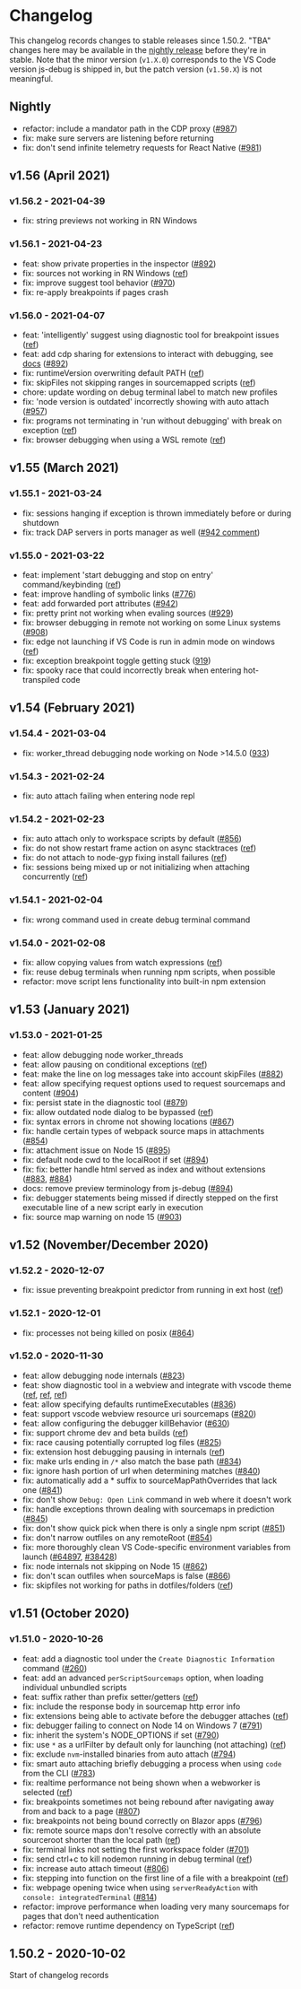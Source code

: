 # Changelog

This changelog records changes to stable releases since 1.50.2. "TBA" changes here may be available in the [nightly release](https://github.com/microsoft/vscode-js-debug/#nightly-extension) before they're in stable. Note that the minor version (`v1.X.0`) corresponds to the VS Code version js-debug is shipped in, but the patch version (`v1.50.X`) is not meaningful.

## Nightly

- refactor: include a mandator path in the CDP proxy ([#987](https://github.com/microsoft/vscode-js-debug/issues/987))
- fix: make sure servers are listening before returning
- fix: don't send infinite telemetry requests for React Native ([#981](https://github.com/microsoft/vscode-js-debug/issues/981))

## v1.56 (April 2021)

### v1.56.2 - 2021-04-39

- fix: string previews not working in RN Windows

### v1.56.1 - 2021-04-23

- feat: show private properties in the inspector ([#892](https://github.com/microsoft/vscode-js-debug/issues/892))
- fix: sources not working in RN Windows ([ref](https://github.com/microsoft/vscode/issues/121136))
- fix: improve suggest tool behavior ([#970](https://github.com/microsoft/vscode-js-debug/issues/970))
- fix: re-apply breakpoints if pages crash

### v1.56.0 - 2021-04-07

- feat: 'intelligently' suggest using diagnostic tool for breakpoint issues ([ref](https://github.com/microsoft/vscode/issues/57590))
- feat: add cdp sharing for extensions to interact with debugging, see [docs](./CDP_SHARE.md) ([#892](https://github.com/microsoft/vscode-js-debug/issues/893))
- fix: runtimeVersion overwriting default PATH ([ref](https://github.com/microsoft/vscode/issues/120140))
- fix: skipFiles not skipping ranges in sourcemapped scripts ([ref](https://github.com/microsoft/vscode/issues/118282))
- chore: update wording on debug terminal label to match new profiles
- fix: 'node version is outdated' incorrectly showing with auto attach ([#957](https://github.com/microsoft/vscode-js-debug/issues/957))
- fix: programs not terminating in 'run without debugging' with break on exception ([ref](https://github.com/microsoft/vscode/issues/119340))
- fix: browser debugging when using a WSL remote ([ref](https://github.com/microsoft/vscode/issues/120227))

## v1.55 (March 2021)

### v1.55.1 - 2021-03-24

- fix: sessions hanging if exception is thrown immediately before or during shutdown
- fix: track DAP servers in ports manager as well ([#942 comment](https://github.com/microsoft/vscode-js-debug/issues/942#event-4501887036))

### v1.55.0 - 2021-03-22

- feat: implement 'start debugging and stop on entry' command/keybinding ([ref](https://github.com/microsoft/vscode/issues/49855))
- feat: improve handling of symbolic links ([#776](https://github.com/microsoft/vscode-js-debug/issues/776))
- feat: add forwarded port attributes ([#942](https://github.com/microsoft/vscode-js-debug/issues/942))
- fix: pretty print not working when evaling sources ([#929](https://github.com/microsoft/vscode-js-debug/issues/929))
- fix: browser debugging in remote not working on some Linux systems ([#908](https://github.com/microsoft/vscode-js-debug/issues/908))
- fix: edge not launching if VS Code is run in admin mode on windows ([ref](https://github.com/microsoft/vscode/issues/117005))
- fix: exception breakpoint toggle getting stuck ([919](https://github.com/microsoft/vscode-js-debug/issues/919))
- fix: spooky race that could incorrectly break when entering hot-transpiled code

## v1.54 (February 2021)

### v1.54.4 - 2021-03-04

- fix: worker_thread debugging node working on Node >14.5.0 ([933](https://github.com/microsoft/vscode-js-debug/issues/933))

### v1.54.3 - 2021-02-24

- fix: auto attach failing when entering node repl

### v1.54.2 - 2021-02-23

- fix: auto attach only to workspace scripts by default ([#856](https://github.com/microsoft/vscode-js-debug/issues/856))
- fix: do not show restart frame action on async stacktraces ([ref](https://github.com/microsoft/vscode/issues/116345))
- fix: do not attach to node-gyp fixing install failures ([ref](https://github.com/microsoft/vscode/issues/117312))
- fix: sessions being mixed up or not initializing when attaching concurrently ([ref](https://github.com/microsoft/vscode/issues/115996))

### v1.54.1 - 2021-02-04

- fix: wrong command used in create debug terminal command

### v1.54.0 - 2021-02-08

- fix: allow copying values from watch expressions ([ref](https://github.com/microsoft/vscode/issues/115049))
- fix: reuse debug terminals when running npm scripts, when possible
- refactor: move script lens functionality into built-in npm extension

## v1.53 (January 2021)

### v1.53.0 - 2021-01-25

- feat: allow debugging node worker_threads
- feat: allow pausing on conditional exceptions ([ref](https://github.com/microsoft/vscode/issues/104453))
- feat: make the line on log messages take into account skipFiles ([#882](https://github.com/microsoft/vscode-js-debug/issues/882))
- feat: allow specifying request options used to request sourcemaps and content ([#904](https://github.com/microsoft/vscode-js-debug/issues/904))
- fix: persist state in the diagnostic tool ([#879](https://github.com/microsoft/vscode-js-debug/issues/879))
- fix: allow outdated node dialog to be bypassed ([ref](https://github.com/microsoft/vscode/issues/111642))
- fix: syntax errors in chrome not showing locations ([#867](https://github.com/microsoft/vscode-js-debug/issues/867))
- fix: handle certain types of webpack source maps in attachments ([#854](https://github.com/microsoft/vscode-js-debug/issues/854))
- fix: attachment issue on Node 15 ([#895](https://github.com/microsoft/vscode-js-debug/issues/895))
- fix: default node cwd to the localRoot if set ([#894](https://github.com/microsoft/vscode-js-debug/issues/894))
- fix: fix: better handle html served as index and without extensions ([#883](https://github.com/microsoft/vscode-js-debug/issues/883), [#884](https://github.com/microsoft/vscode-js-debug/issues/884))
- docs: remove preview terminology from js-debug ([#894](https://github.com/microsoft/vscode-js-debug/issues/894))
- fix: debugger statements being missed if directly stepped on the first executable line of a new script early in execution
- fix: source map warning on node 15 ([#903](https://github.com/microsoft/vscode-js-debug/issues/903))

## v1.52 (November/December 2020)

### v1.52.2 - 2020-12-07

- fix: issue preventing breakpoint predictor from running in ext host ([ref](https://github.com/microsoft/vscode/issues/112052))

### v1.52.1 - 2020-12-01

- fix: processes not being killed on posix ([#864](https://github.com/microsoft/vscode-js-debug/issues/864))

### v1.52.0 - 2020-11-30

- feat: allow debugging node internals ([#823](https://github.com/microsoft/vscode-js-debug/issues/823))
- feat: show diagnostic tool in a webview and integrate with vscode theme ([ref](https://github.com/microsoft/vscode/issues/109526), [ref](https://github.com/microsoft/vscode/issues/109529), [ref](https://github.com/microsoft/vscode/issues/109531))
- feat: allow specifying defaults runtimeExecutables ([#836](https://github.com/microsoft/vscode-js-debug/issues/836))
- feat: support vscode webview resource uri sourcemaps ([#820](https://github.com/microsoft/vscode-js-debug/pull/820))
- feat: allow configuring the debugger killBehavior ([#630](https://github.com/microsoft/vscode-js-debug/issues/630))
- fix: support chrome dev and beta builds ([ref](https://github.com/OmniSharp/omnisharp-vscode/issues/4108))
- fix: race causing potentially corrupted log files ([#825](https://github.com/microsoft/vscode-js-debug/issues/825))
- fix: extension host debugging pausing in internals ([ref](https://github.com/microsoft/vscode/issues/105047))
- fix: make urls ending in `/*` also match the base path ([#834](https://github.com/microsoft/vscode-js-debug/issues/834))
- fix: ignore hash portion of url when determining matches ([#840](https://github.com/microsoft/vscode-js-debug/issues/840))
- fix: automatically add a \* suffix to sourceMapPathOverrides that lack one ([#841](https://github.com/microsoft/vscode-js-debug/issues/841))
- fix: don't show `Debug: Open Link` command in web where it doesn't work
- fix: handle exceptions thrown dealing with sourcemaps in prediction ([#845](https://github.com/microsoft/vscode-js-debug/issues/845))
- fix: don't show quick pick when there is only a single npm script ([#851](https://github.com/microsoft/vscode-js-debug/issues/851))
- fix: don't narrow outfiles on any remoteRoot ([#854](https://github.com/microsoft/vscode-js-debug/issues/854))
- fix: more thoroughly clean VS Code-specific environment variables from launch ([#64897](https://github.com/microsoft/vscode/issues/64897), [#38428](https://github.com/microsoft/vscode/issues/38428))
- fix: node internals not skipping on Node 15 ([#862](https://github.com/microsoft/vscode-js-debug/issues/862))
- fix: don't scan outfiles when sourceMaps is false ([#866](https://github.com/microsoft/vscode-js-debug/issues/866))
- fix: skipfiles not working for paths in dotfiles/folders ([ref](https://github.com/microsoft/vscode/issues/111301))

## v1.51 (October 2020)

### v1.51.0 - 2020-10-26

- feat: add a diagnostic tool under the `Create Diagnostic Information` command ([#260](https://github.com/microsoft/vscode-js-debug/issues/260))
- feat: add an advanced `perScriptSourcemaps` option, when loading individual unbundled scripts
- feat: suffix rather than prefix setter/getters ([ref](https://github.com/microsoft/vscode/issues/108036))
- fix: include the response body in sourcemap http error info
- fix: extensions being able to activate before the debugger attaches ([ref](https://github.com/microsoft/vscode/pull/108141))
- fix: debugger failing to connect on Node 14 on Windows 7 ([#791](https://github.com/microsoft/vscode-js-debug/issues/791))
- fix: inherit the system's NODE_OPTIONS if set ([#790](https://github.com/microsoft/vscode-js-debug/issues/790))
- fix: use `*` as a urlFilter by default only for launching (not attaching) ([ref](https://github.com/microsoft/vscode-chrome-debug/issues/719))
- fix: exclude `nvm`-installed binaries from auto attach ([#794](https://github.com/microsoft/vscode-js-debug/issues/794))
- fix: smart auto attaching briefly debugging a process when using `code` from the CLI ([#783](https://github.com/microsoft/vscode-js-debug/issues/783))
- fix: realtime performance not being shown when a webworker is selected ([ref](https://github.com/microsoft/vscode-js-profile-visualizer/issues/23))
- fix: breakpoints sometimes not being rebound after navigating away from and back to a page ([#807](https://github.com/microsoft/vscode-js-debug/issues/807))
- fix: breakpoints not being bound correctly on Blazor apps ([#796](https://github.com/microsoft/vscode-js-debug/issues/796))
- fix: remote source maps don't resolve correctly with an absolute sourceroot shorter than the local path ([ref](https://github.com/microsoft/vscode/issues/108418))
- fix: terminal links not setting the first workspace folder ([#701](https://github.com/microsoft/vscode-js-debug/issues/701))
- fix: send ctrl+c to kill nodemon running in debug terminal ([ref](https://github.com/microsoft/vscode/issues/108289))
- fix: increase auto attach timeout ([#806](https://github.com/microsoft/vscode-js-debug/issues/806))
- fix: stepping into function on the first line of a file with a breakpoint ([ref](https://github.com/microsoft/vscode/issues/107859))
- fix: webpage opening twice when using `serverReadyAction` with `console: integratedTerminal` ([#814](https://github.com/microsoft/vscode-js-debug/issues/814))
- refactor: improve performance when loading very many sourcemaps for pages that don't need authentication
- refactor: remove runtime dependency on TypeScript ([ref](https://github.com/microsoft/vscode/issues/107680))

## 1.50.2 - 2020-10-02

Start of changelog records
